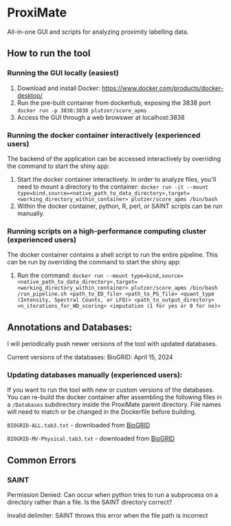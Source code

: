 # ProxiMate
All-in-one GUI and scripts for analyzing proximity labelling data.

## How to run the tool
### Running the GUI locally (easiest)
1. Download and install Docker: https://www.docker.com/products/docker-desktop/
2. Run the pre-built container from dockerhub, exposing the 3838 port
    `docker run -p 3838:3838 plutzer/score_apms`
3. Access the GUI through a web browswer at localhost:3838

### Running the docker container interactively (experienced users)
The backend of the application can be accessed interactively by overriding the command to start the shiny app:
1. Start the docker container interactively. In order to analyze files, you'll need to mount a directory to the container:
    `docker run -it --mount type=bind,source=<native_path_to_data_directory>,target=<working_directory_within_container> plutzer/score_apms /bin/bash`
2. Within the docker container, python, R, perl, or SAINT scripts can be run manually.

### Running scripts on a high-performance computing cluster (experienced users)
The docker container contains a shell script to run the entire pipeline. This can be run by overriding the command to start the shiny app:
1. Run the command:
       `docker run --mount type=bind,source=<native_path_to_data_directory>,target=<working_directory_within_container> plutzer/score_apms /bin/bash /run_pipeline.sh <path_to_ED_file> <path_to_PG_file> <quant_type (Intensity, Spectral Counts, or LFQ)> <path_to_output_directory> <n_iterations_for_WD_scoring> <imputation (1 for yes or 0 for no)>`

## Annotations and Databases:
I will periodically push newer versions of the tool with updated databases. 

Current versions of the databases:
BioGRID: April 15, 2024

### Updating databases manually (experienced users):
If you want to run the tool with new or custom versions of the databases. You can re-build the docker container after assembling the following files in a `/Databases` subdirectory inside the ProxiMate parent directory. File names will need to match or be changed in the Dockerfile before building.


`BIOGRID-ALL.tab3.txt` - downloaded from [BioGRID](https://downloads.thebiogrid.org/BioGRID)

`BIOGRID-MV-Physical.tab3.txt` - downloaded from [BioGRID](https://downloads.thebiogrid.org/BioGRID)




## Common Errors

### SAINT
Permission Denied:
    Can occur when python tries to run a subprocess on a directory rather than a file. Is the SAINT directory correct?

Invalid delimiter:
    SAINT throws this error when the file path is incorrect
